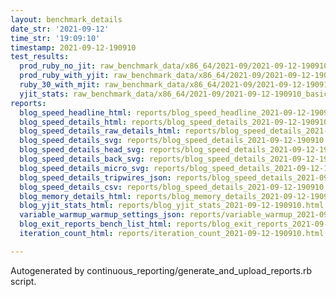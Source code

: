 ```yaml
---
layout: benchmark_details
date_str: '2021-09-12'
time_str: '19:09:10'
timestamp: 2021-09-12-190910
test_results:
  prod_ruby_no_jit: raw_benchmark_data/x86_64/2021-09/2021-09-12-190910_basic_benchmark_prod_ruby_no_jit.json
  prod_ruby_with_yjit: raw_benchmark_data/x86_64/2021-09/2021-09-12-190910_basic_benchmark_prod_ruby_with_yjit.json
  ruby_30_with_mjit: raw_benchmark_data/x86_64/2021-09/2021-09-12-190910_basic_benchmark_ruby_30_with_mjit.json
  yjit_stats: raw_benchmark_data/x86_64/2021-09/2021-09-12-190910_basic_benchmark_yjit_stats.json
reports:
  blog_speed_headline_html: reports/blog_speed_headline_2021-09-12-190910.html
  blog_speed_details_html: reports/blog_speed_details_2021-09-12-190910.html
  blog_speed_details_raw_details_html: reports/blog_speed_details_2021-09-12-190910.raw_details.html
  blog_speed_details_svg: reports/blog_speed_details_2021-09-12-190910.svg
  blog_speed_details_head_svg: reports/blog_speed_details_2021-09-12-190910.head.svg
  blog_speed_details_back_svg: reports/blog_speed_details_2021-09-12-190910.back.svg
  blog_speed_details_micro_svg: reports/blog_speed_details_2021-09-12-190910.micro.svg
  blog_speed_details_tripwires_json: reports/blog_speed_details_2021-09-12-190910.tripwires.json
  blog_speed_details_csv: reports/blog_speed_details_2021-09-12-190910.csv
  blog_memory_details_html: reports/blog_memory_details_2021-09-12-190910.html
  blog_yjit_stats_html: reports/blog_yjit_stats_2021-09-12-190910.html
  variable_warmup_warmup_settings_json: reports/variable_warmup_2021-09-12-190910.warmup_settings.json
  blog_exit_reports_bench_list_html: reports/blog_exit_reports_2021-09-12-190910.bench_list.html
  iteration_count_html: reports/iteration_count_2021-09-12-190910.html

---
```

Autogenerated by continuous_reporting/generate_and_upload_reports.rb script.
